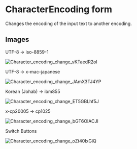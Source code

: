 # CharacterEncoding form

Changes the encoding of the input text to another encoding.

## Images

UTF-8 → iso-8859-1

![Character_encoding_change_vKTaedR2oI](https://github.com/Uuwai/CharacterEncoding-form/assets/118117530/3ee63c17-3880-46b0-bb75-6c6c58a7c1eb)

UTF-8 → x-mac-japanese

![Character_encoding_change_JAmX3TJ4YP](https://github.com/Uuwai/CharacterEncoding-form/assets/118117530/0e6a73a9-21d6-4a24-813c-1062be2f5a17)

Korean \(Johab\) → ibm855

![Character_encoding_change_ET5GBLhf5J](https://github.com/Uuwai/CharacterEncoding-form/assets/118117530/31686f06-6337-4261-b53b-0c50d135bb11)

x-cp20005 → cp1025

![Character_encoding_change_bGT6OIACJI](https://github.com/Uuwai/CharacterEncoding-form/assets/118117530/53be0405-1401-462f-8e46-609158cdfe52)

Switch Buttons

![Character_encoding_change_oZt40IxGiQ](https://github.com/Uuwai/CharacterEncoding-form/assets/118117530/97c4fceb-c508-4e53-bfc0-8f26d6f2bd76)
